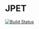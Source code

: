 # JPET

[![Build Status](https://github.com/jjgomezcadenas/JPET.jl/actions/workflows/CI.yml/badge.svg?branch=main)](https://github.com/jjgomezcadenas/JPET.jl/actions/workflows/CI.yml?query=branch%3Amain)
